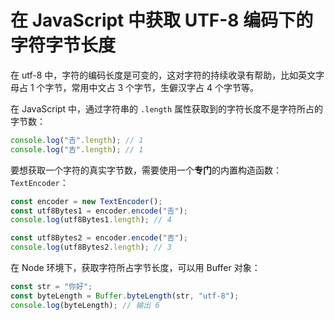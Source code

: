 # 在 JavaScript 中获取 UTF-8 编码下的字符字节长度

在 utf-8 中，字符的编码长度是可变的，这对字符的持续收录有帮助，比如英文字母占 1 个字节，常用中文占 3 个字节，生僻汉字占 4 个字节等。

在 JavaScript 中，通过字符串的 `.length` 属性获取到的字符长度不是字符所占的字节数：

```ts
console.log("𠮷".length); // 1
console.log("吉".length); // 1
```

要想获取一个字符的真实字节数，需要使用一个**专门**的内置构造函数：`TextEncoder`：

```ts
const encoder = new TextEncoder();
const utf8Bytes1 = encoder.encode("𠮷");
console.log(utf8Bytes1.length); // 4

const utf8Bytes2 = encoder.encode("吉");
console.log(utf8Bytes2.length); // 3
```

在 Node 环境下，获取字符所占字节长度，可以用 Buffer 对象：

```ts
const str = "你好";
const byteLength = Buffer.byteLength(str, "utf-8");
console.log(byteLength); // 输出 6
```
